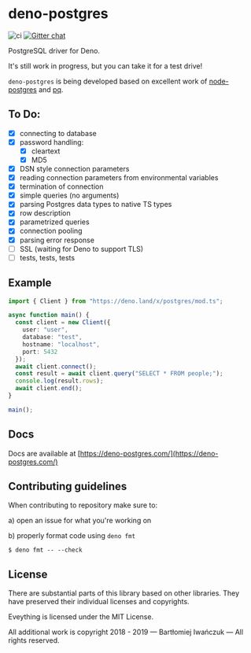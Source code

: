 # deno-postgres

![ci](https://github.com/buildondata/deno-postgres/workflows/ci/badge.svg)
[![Gitter chat](https://badges.gitter.im/gitterHQ/gitter.png)](https://gitter.im/deno-postgres/community)

PostgreSQL driver for Deno.

It's still work in progress, but you can take it for a test drive!

`deno-postgres` is being developed based on excellent work of [node-postgres](https://github.com/brianc/node-postgres)
and [pq](https://github.com/lib/pq).

## To Do:

- [x] connecting to database
- [x] password handling:
  - [x] cleartext
  - [x] MD5
- [x] DSN style connection parameters
- [x] reading connection parameters from environmental variables
- [x] termination of connection
- [x] simple queries (no arguments)
- [x] parsing Postgres data types to native TS types
- [x] row description
- [x] parametrized queries
- [x] connection pooling
- [x] parsing error response
- [ ] SSL (waiting for Deno to support TLS)
- [ ] tests, tests, tests

## Example

```ts
import { Client } from "https://deno.land/x/postgres/mod.ts";

async function main() {
  const client = new Client({
    user: "user",
    database: "test",
    hostname: "localhost",
    port: 5432
  });
  await client.connect();
  const result = await client.query("SELECT * FROM people;");
  console.log(result.rows);
  await client.end();
}

main();
```

## Docs

Docs are available at [https://deno-postgres.com/](https://deno-postgres.com/)

## Contributing guidelines

When contributing to repository make sure to:

a) open an issue for what you're working on

b) properly format code using `deno fmt`

```shell
$ deno fmt -- --check
```

## License

There are substantial parts of this library based on other libraries. They have preserved their individual licenses and copyrights.

Eveything is licensed under the MIT License.

All additional work is copyright 2018 - 2019 — Bartłomiej Iwańczuk — All rights reserved.
